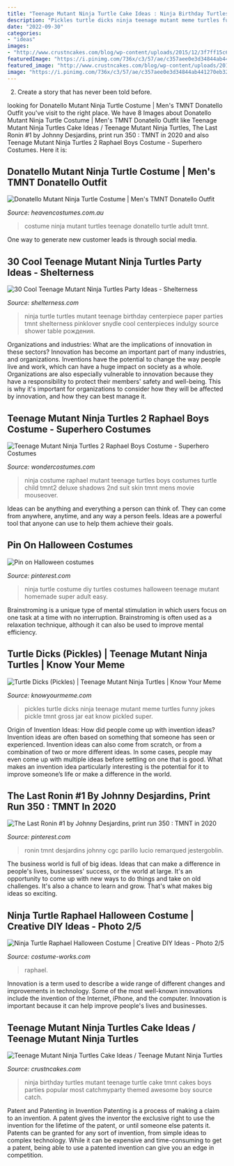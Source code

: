 ```yaml
---
title: "Teenage Mutant Ninja Turtle Cake Ideas : Ninja Birthday Turtles Mutant Teenage Turtle Cake Tmnt Cakes Boys Parties Popular Most Catchmyparty Themed Awesome Boy Source Catch"
description: "Pickles turtle dicks ninja teenage mutant meme turtles funny jokes pickle tmnt gross jar eat know pickled super"
date: "2022-09-30"
categories:
- "ideas"
images:
- "http://www.crustncakes.com/blog/wp-content/uploads/2015/12/3f7ff15c67f56d715229c797ffbda90d.jpg"
featuredImage: "https://i.pinimg.com/736x/c3/57/ae/c357aee0e3d34844ab441270eb322fe7--diy-ninja-turtle-costume-diy-shirt.jpg"
featured_image: "http://www.crustncakes.com/blog/wp-content/uploads/2015/12/3f7ff15c67f56d715229c797ffbda90d.jpg"
image: "https://i.pinimg.com/736x/c3/57/ae/c357aee0e3d34844ab441270eb322fe7--diy-ninja-turtle-costume-diy-shirt.jpg"
---
```



2. Create a story that has never been told before.

	

		
looking for Donatello Mutant Ninja Turtle Costume | Men&#039;s TMNT Donatello Outfit you've visit to the right place. We have 8 Images about Donatello Mutant Ninja Turtle Costume | Men&#039;s TMNT Donatello Outfit like Teenage Mutant Ninja Turtles Cake Ideas / Teenage Mutant Ninja Turtles, The Last Ronin #1 by Johnny Desjardins, print run 350 : TMNT in 2020 and also Teenage Mutant Ninja Turtles 2 Raphael Boys Costume - Superhero Costumes. Here it is:
		
    
## Donatello Mutant Ninja Turtle Costume | Men&#039;s TMNT Donatello Outfit

<img loading=lazy src="https://www.heavencostumes.com.au/media/catalog/product/cache/3ca7c4de79fd9294a778cbfdebc9dde4/r/u/rub-880442-donatello-teenage-mutant-ninja-turtles-adult-fancy-dress-costume-back.jpg" onerror="this.onerror=null;this.src='https://tse2.mm.bing.net/th?id=OIP.rMHamYoOoYus38Cq8xMpoAHaMZ&amp;pid=15.1';" alt="Donatello Mutant Ninja Turtle Costume | Men&#039;s TMNT Donatello Outfit">

_Source: heavencostumes.com.au_

>costume ninja mutant turtles teenage donatello turtle adult tmnt. 

	

One way to generate new customer leads is through social media.

    
## 30 Cool Teenage Mutant Ninja Turtles Party Ideas - Shelterness

<img loading=lazy src="https://i.shelterness.com/2016/10/15-teenage-mutant-ninja-turtles-centerpiece-made-of-paper.jpg" onerror="this.onerror=null;this.src='https://tse4.mm.bing.net/th?id=OIP.fcuRXJtZyjebb76nf3vdVwHaJ6&amp;pid=15.1';" alt="30 Cool Teenage Mutant Ninja Turtles Party Ideas - Shelterness">

_Source: shelterness.com_

>ninja turtle turtles mutant teenage birthday centerpiece paper parties tmnt shelterness pinklover snydle cool centerpieces indulgy source shower table рождения. 

	

Organizations and industries: What are the implications of innovation in these sectors?
Innovation has become an important part of many industries, and organizations. Inventions have the potential to change the way people live and work, which can have a huge impact on society as a whole. Organizations are also especially vulnerable to innovation because they have a responsibility to protect their members' safety and well-being. This is why it's important for organizations to consider how they will be affected by innovation, and how they can best manage it.

    
## Teenage Mutant Ninja Turtles 2 Raphael Boys Costume - Superhero Costumes

<img loading=lazy src="http://img.wondercostumes.com/products/16-3/teenage-mutant-ninja-turtles-2-raphael-boys-costume.jpg" onerror="this.onerror=null;this.src='https://tse4.mm.bing.net/th?id=OIP._dyKd5C68v_P8oRU5r9WmwHaKX&amp;pid=15.1';" alt="Teenage Mutant Ninja Turtles 2 Raphael Boys Costume - Superhero Costumes">

_Source: wondercostumes.com_

>ninja costume raphael mutant teenage turtles boys costumes turtle child tmnt2 deluxe shadows 2nd suit skin tmnt mens movie mouseover. 

	

Ideas can be anything and everything a person can think of. They can come from anywhere, anytime, and any way a person feels. Ideas are a powerful tool that anyone can use to help them achieve their goals.

    
## Pin On Halloween Costumes

<img loading=lazy src="https://i.pinimg.com/736x/c3/57/ae/c357aee0e3d34844ab441270eb322fe7--diy-ninja-turtle-costume-diy-shirt.jpg" onerror="this.onerror=null;this.src='https://tse3.mm.bing.net/th?id=OIP.VFSdieNgZqEjrrS1Bt4uTQHaJ3&amp;pid=15.1';" alt="Pin on Halloween costumes">

_Source: pinterest.com_

>ninja turtle costume diy turtles costumes halloween teenage mutant homemade super adult easy. 

	

Brainstroming is a unique type of mental stimulation in which users focus on one task at a time with no interruption. Brainstroming is often used as a relaxation technique, although it can also be used to improve mental efficiency.

    
## Turtle Dicks (Pickles) | Teenage Mutant Ninja Turtles | Know Your Meme

<img loading=lazy src="https://i.kym-cdn.com/photos/images/facebook/000/803/723/45c.jpg" onerror="this.onerror=null;this.src='https://tse2.mm.bing.net/th?id=OIP.Axb1lddOfhqIHZ-lMyIxWwHaLW&amp;pid=15.1';" alt="Turtle Dicks (Pickles) | Teenage Mutant Ninja Turtles | Know Your Meme">

_Source: knowyourmeme.com_

>pickles turtle dicks ninja teenage mutant meme turtles funny jokes pickle tmnt gross jar eat know pickled super. 

	

Origin of Invention Ideas: How did people come up with invention ideas?
Invention ideas are often based on something that someone has seen or experienced. Invention ideas can also come from scratch, or from a combination of two or more different ideas. In some cases, people may even come up with multiple ideas before settling on one that is good. What makes an invention idea particularly interesting is the potential for it to improve someone’s life or make a difference in the world.

    
## The Last Ronin #1 By Johnny Desjardins, Print Run 350 : TMNT In 2020

<img loading=lazy src="https://i.pinimg.com/736x/fc/81/b6/fc81b6c2443969a10c7dc446b6071875.jpg" onerror="this.onerror=null;this.src='https://tse2.mm.bing.net/th?id=OIP.VtnpKpADZlucul0oFkXTswAAAA&amp;pid=15.1';" alt="The Last Ronin #1 by Johnny Desjardins, print run 350 : TMNT in 2020">

_Source: pinterest.com_

>ronin tmnt desjardins johnny cgc parillo lucio remarqued jestergoblin. 

	

The business world is full of big ideas. Ideas that can make a difference in people's lives, businesses' success, or the world at large. It's an opportunity to come up with new ways to do things and take on old challenges. It's also a chance to learn and grow. That's what makes big ideas so exciting.

    
## Ninja Turtle Raphael Halloween Costume | Creative DIY Ideas - Photo 2/5

<img loading=lazy src="https://photos.costume-works.com/full/ninja_turtle_raphael1.jpg" onerror="this.onerror=null;this.src='https://tse4.mm.bing.net/th?id=OIP.AZ5JWYnxYYZ_QqrOMQWgdAHaJ3&amp;pid=15.1';" alt="Ninja Turtle Raphael Halloween Costume | Creative DIY Ideas - Photo 2/5">

_Source: costume-works.com_

>raphael. 

	

Innovation is a term used to describe a wide range of different changes and improvements in technology. Some of the most well-known innovations include the invention of the Internet, iPhone, and the computer. Innovation is important because it can help improve people's lives and businesses.

    
## Teenage Mutant Ninja Turtles Cake Ideas / Teenage Mutant Ninja Turtles

<img loading=lazy src="http://www.crustncakes.com/blog/wp-content/uploads/2015/12/3f7ff15c67f56d715229c797ffbda90d.jpg" onerror="this.onerror=null;this.src='https://tse4.mm.bing.net/th?id=OIP.iQypf181OLEUrspe6GzetwHaQ6&amp;pid=15.1';" alt="Teenage Mutant Ninja Turtles Cake Ideas / Teenage Mutant Ninja Turtles">

_Source: crustncakes.com_

>ninja birthday turtles mutant teenage turtle cake tmnt cakes boys parties popular most catchmyparty themed awesome boy source catch. 

	

Patent and Patenting in Invention
Patenting is a process of making a claim to an invention. A patent gives the inventor the exclusive right to use the invention for the lifetime of the patent, or until someone else patents it. Patents can be granted for any sort of invention, from simple ideas to complex technology. While it can be expensive and time-consuming to get a patent, being able to use a patented invention can give you an edge in competition.

